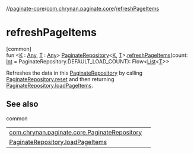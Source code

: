 //[paginate-core](../../index.md)/[com.chrynan.paginate.core](index.md)/[refreshPageItems](refresh-page-items.md)

# refreshPageItems

[common]\
fun <[K](refresh-page-items.md) : [Any](https://kotlinlang.org/api/latest/jvm/stdlib/kotlin/-any/index.html), [T](refresh-page-items.md) : [Any](https://kotlinlang.org/api/latest/jvm/stdlib/kotlin/-any/index.html)> [PaginateRepository](-paginate-repository/index.md)<[K](refresh-page-items.md), [T](refresh-page-items.md)>.[refreshPageItems](refresh-page-items.md)(count: [Int](https://kotlinlang.org/api/latest/jvm/stdlib/kotlin/-int/index.html) = PaginateRepository.DEFAULT_LOAD_COUNT): Flow<[List](https://kotlinlang.org/api/latest/jvm/stdlib/kotlin.collections/-list/index.html)<[T](refresh-page-items.md)>>

Refreshes the data in this [PaginateRepository](-paginate-repository/index.md) by calling [PaginateRepository.reset](-paginate-repository/reset.md) and then returning [PaginateRepository.loadPageItems](load-page-items.md).

## See also

common

| | |
|---|---|
| [com.chrynan.paginate.core.PaginateRepository](-paginate-repository/reset.md) |  |
| [PaginateRepository.loadPageItems](load-page-items.md) |  |
